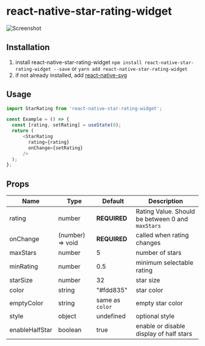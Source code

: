 # react-native-star-rating-widget

![Screenshot](https://github.com/benediktviebahn/react-native-star-rating-widget/raw/master/media/screenshot.png)

## Installation
1. install react-native-star-rating-widget
`npm install react-native-star-rating-widget --save` or `yarn add react-native-star-rating-widget`
2. if not already installed, add [react-native-svg](https://github.com/react-native-community/react-native-svg)

## Usage
```js
import StarRating from 'react-native-star-rating-widget';

const Example = () => {
  const [rating, setRating] = useState(0);
  return (
      <StarRating
        rating={rating}
        onChange={setRating}
      />
  );
};
```

## Props
| Name           | Type                 | Default         | Description                                      |
| -------------- | -------------------- | --------------- | ------------------------------------------------ |
| rating         | number               | **REQUIRED**    | Rating Value. Should be between 0 and `maxStars` |
| onChange       | (number) => void     | **REQUIRED**    | called when rating changes                       |
| maxStars       | number               | 5               | number of stars                                  |
| minRating      | number               | 0.5             | minimum selectable rating                        |
| starSize       | number               | 32              | star size                                        |
| color          | string               | "#fdd835"       | star color                                       |
| emptyColor     | string               | same as `color` | empty star color                                 |
| style          | object               | undefined       | optional style                                   |
| enableHalfStar | boolean              | true            | enable or disable display of half stars          |